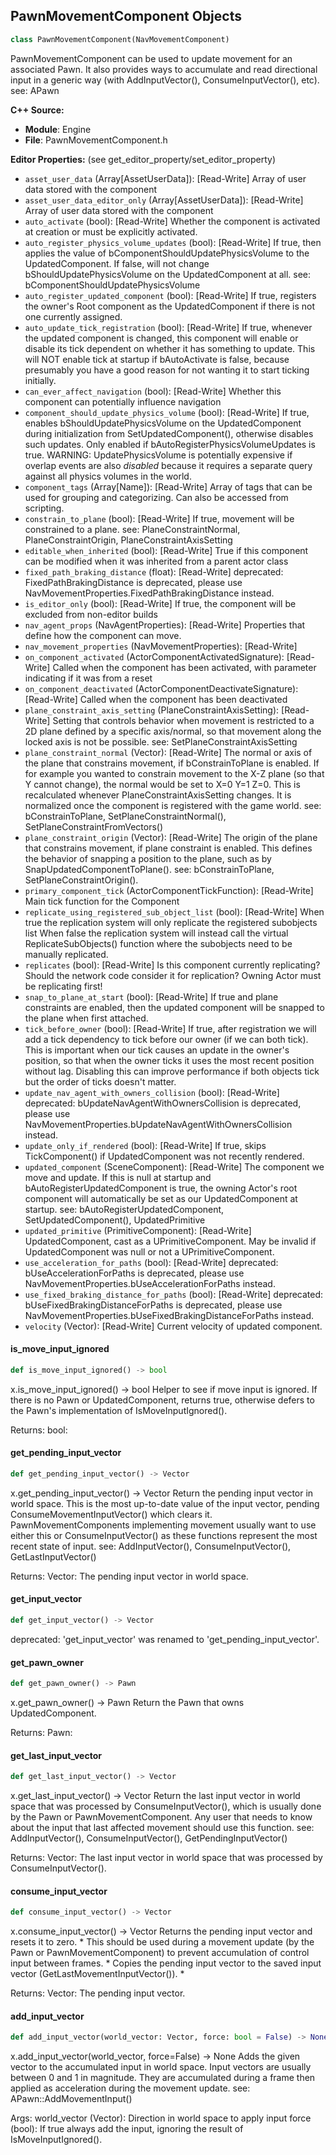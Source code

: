 ## PawnMovementComponent Objects

```python
class PawnMovementComponent(NavMovementComponent)
```

PawnMovementComponent can be used to update movement for an associated Pawn.
It also provides ways to accumulate and read directional input in a generic way (with AddInputVector(), ConsumeInputVector(), etc).
see: APawn

**C++ Source:**

- **Module**: Engine
- **File**: PawnMovementComponent.h

**Editor Properties:** (see get_editor_property/set_editor_property)

- ``asset_user_data`` (Array[AssetUserData]):  [Read-Write] Array of user data stored with the component
- ``asset_user_data_editor_only`` (Array[AssetUserData]):  [Read-Write] Array of user data stored with the component
- ``auto_activate`` (bool):  [Read-Write] Whether the component is activated at creation or must be explicitly activated.
- ``auto_register_physics_volume_updates`` (bool):  [Read-Write] If true, then applies the value of bComponentShouldUpdatePhysicsVolume to the UpdatedComponent. If false, will not change bShouldUpdatePhysicsVolume on the UpdatedComponent at all.
  see: bComponentShouldUpdatePhysicsVolume
- ``auto_register_updated_component`` (bool):  [Read-Write] If true, registers the owner's Root component as the UpdatedComponent if there is not one currently assigned.
- ``auto_update_tick_registration`` (bool):  [Read-Write] If true, whenever the updated component is changed, this component will enable or disable its tick dependent on whether it has something to update.
  This will NOT enable tick at startup if bAutoActivate is false, because presumably you have a good reason for not wanting it to start ticking initially.
- ``can_ever_affect_navigation`` (bool):  [Read-Write] Whether this component can potentially influence navigation
- ``component_should_update_physics_volume`` (bool):  [Read-Write] If true, enables bShouldUpdatePhysicsVolume on the UpdatedComponent during initialization from SetUpdatedComponent(), otherwise disables such updates.
  Only enabled if bAutoRegisterPhysicsVolumeUpdates is true.
  WARNING: UpdatePhysicsVolume is potentially expensive if overlap events are also *disabled* because it requires a separate query against all physics volumes in the world.
- ``component_tags`` (Array[Name]):  [Read-Write] Array of tags that can be used for grouping and categorizing. Can also be accessed from scripting.
- ``constrain_to_plane`` (bool):  [Read-Write] If true, movement will be constrained to a plane.
  see: PlaneConstraintNormal, PlaneConstraintOrigin, PlaneConstraintAxisSetting
- ``editable_when_inherited`` (bool):  [Read-Write] True if this component can be modified when it was inherited from a parent actor class
- ``fixed_path_braking_distance`` (float):  [Read-Write]
  deprecated: FixedPathBrakingDistance is deprecated, please use NavMovementProperties.FixedPathBrakingDistance instead.
- ``is_editor_only`` (bool):  [Read-Write] If true, the component will be excluded from non-editor builds
- ``nav_agent_props`` (NavAgentProperties):  [Read-Write] Properties that define how the component can move.
- ``nav_movement_properties`` (NavMovementProperties):  [Read-Write]
- ``on_component_activated`` (ActorComponentActivatedSignature):  [Read-Write] Called when the component has been activated, with parameter indicating if it was from a reset
- ``on_component_deactivated`` (ActorComponentDeactivateSignature):  [Read-Write] Called when the component has been deactivated
- ``plane_constraint_axis_setting`` (PlaneConstraintAxisSetting):  [Read-Write] Setting that controls behavior when movement is restricted to a 2D plane defined by a specific axis/normal,
  so that movement along the locked axis is not be possible.
  see: SetPlaneConstraintAxisSetting
- ``plane_constraint_normal`` (Vector):  [Read-Write] The normal or axis of the plane that constrains movement, if bConstrainToPlane is enabled.
  If for example you wanted to constrain movement to the X-Z plane (so that Y cannot change), the normal would be set to X=0 Y=1 Z=0.
  This is recalculated whenever PlaneConstraintAxisSetting changes. It is normalized once the component is registered with the game world.
  see: bConstrainToPlane, SetPlaneConstraintNormal(), SetPlaneConstraintFromVectors()
- ``plane_constraint_origin`` (Vector):  [Read-Write] The origin of the plane that constrains movement, if plane constraint is enabled.
  This defines the behavior of snapping a position to the plane, such as by SnapUpdatedComponentToPlane().
  see: bConstrainToPlane, SetPlaneConstraintOrigin().
- ``primary_component_tick`` (ActorComponentTickFunction):  [Read-Write] Main tick function for the Component
- ``replicate_using_registered_sub_object_list`` (bool):  [Read-Write] When true the replication system will only replicate the registered subobjects list
  When false the replication system will instead call the virtual ReplicateSubObjects() function where the subobjects need to be manually replicated.
- ``replicates`` (bool):  [Read-Write] Is this component currently replicating? Should the network code consider it for replication? Owning Actor must be replicating first!
- ``snap_to_plane_at_start`` (bool):  [Read-Write] If true and plane constraints are enabled, then the updated component will be snapped to the plane when first attached.
- ``tick_before_owner`` (bool):  [Read-Write] If true, after registration we will add a tick dependency to tick before our owner (if we can both tick).
  This is important when our tick causes an update in the owner's position, so that when the owner ticks it uses the most recent position without lag.
  Disabling this can improve performance if both objects tick but the order of ticks doesn't matter.
- ``update_nav_agent_with_owners_collision`` (bool):  [Read-Write]
  deprecated: bUpdateNavAgentWithOwnersCollision is deprecated, please use NavMovementProperties.bUpdateNavAgentWithOwnersCollision instead.
- ``update_only_if_rendered`` (bool):  [Read-Write] If true, skips TickComponent() if UpdatedComponent was not recently rendered.
- ``updated_component`` (SceneComponent):  [Read-Write] The component we move and update.
  If this is null at startup and bAutoRegisterUpdatedComponent is true, the owning Actor's root component will automatically be set as our UpdatedComponent at startup.
  see: bAutoRegisterUpdatedComponent, SetUpdatedComponent(), UpdatedPrimitive
- ``updated_primitive`` (PrimitiveComponent):  [Read-Write] UpdatedComponent, cast as a UPrimitiveComponent. May be invalid if UpdatedComponent was null or not a UPrimitiveComponent.
- ``use_acceleration_for_paths`` (bool):  [Read-Write]
  deprecated: bUseAccelerationForPaths is deprecated, please use NavMovementProperties.bUseAccelerationForPaths instead.
- ``use_fixed_braking_distance_for_paths`` (bool):  [Read-Write]
  deprecated: bUseFixedBrakingDistanceForPaths is deprecated, please use NavMovementProperties.bUseFixedBrakingDistanceForPaths instead.
- ``velocity`` (Vector):  [Read-Write] Current velocity of updated component.

<a id="unreal.PawnMovementComponent.is_move_input_ignored"></a>

#### is_move_input_ignored

```python
def is_move_input_ignored() -> bool
```

x.is_move_input_ignored() -> bool
Helper to see if move input is ignored. If there is no Pawn or UpdatedComponent, returns true, otherwise defers to the Pawn's implementation of IsMoveInputIgnored().

Returns:
    bool:

<a id="unreal.PawnMovementComponent.get_pending_input_vector"></a>

#### get_pending_input_vector

```python
def get_pending_input_vector() -> Vector
```

x.get_pending_input_vector() -> Vector
Return the pending input vector in world space. This is the most up-to-date value of the input vector, pending ConsumeMovementInputVector() which clears it.
PawnMovementComponents implementing movement usually want to use either this or ConsumeInputVector() as these functions represent the most recent state of input.
see: AddInputVector(), ConsumeInputVector(), GetLastInputVector()

Returns:
    Vector: The pending input vector in world space.

<a id="unreal.PawnMovementComponent.get_input_vector"></a>

#### get_input_vector

```python
def get_input_vector() -> Vector
```

deprecated: 'get_input_vector' was renamed to 'get_pending_input_vector'.

<a id="unreal.PawnMovementComponent.get_pawn_owner"></a>

#### get_pawn_owner

```python
def get_pawn_owner() -> Pawn
```

x.get_pawn_owner() -> Pawn
Return the Pawn that owns UpdatedComponent.

Returns:
    Pawn:

<a id="unreal.PawnMovementComponent.get_last_input_vector"></a>

#### get_last_input_vector

```python
def get_last_input_vector() -> Vector
```

x.get_last_input_vector() -> Vector
Return the last input vector in world space that was processed by ConsumeInputVector(), which is usually done by the Pawn or PawnMovementComponent.
Any user that needs to know about the input that last affected movement should use this function.
see: AddInputVector(), ConsumeInputVector(), GetPendingInputVector()

Returns:
    Vector: The last input vector in world space that was processed by ConsumeInputVector().

<a id="unreal.PawnMovementComponent.consume_input_vector"></a>

#### consume_input_vector

```python
def consume_input_vector() -> Vector
```

x.consume_input_vector() -> Vector
Returns the pending input vector and resets it to zero.
       * This should be used during a movement update (by the Pawn or PawnMovementComponent) to prevent accumulation of control input between frames.
       * Copies the pending input vector to the saved input vector (GetLastMovementInputVector()).
       *

Returns:
    Vector: The pending input vector.

<a id="unreal.PawnMovementComponent.add_input_vector"></a>

#### add_input_vector

```python
def add_input_vector(world_vector: Vector, force: bool = False) -> None
```

x.add_input_vector(world_vector, force=False) -> None
Adds the given vector to the accumulated input in world space. Input vectors are usually between 0 and 1 in magnitude.
They are accumulated during a frame then applied as acceleration during the movement update.
see: APawn::AddMovementInput()

Args:
    world_vector (Vector): Direction in world space to apply input
    force (bool): If true always add the input, ignoring the result of IsMoveInputIgnored().

<a id="unreal.CharacterMovementComponent"></a>